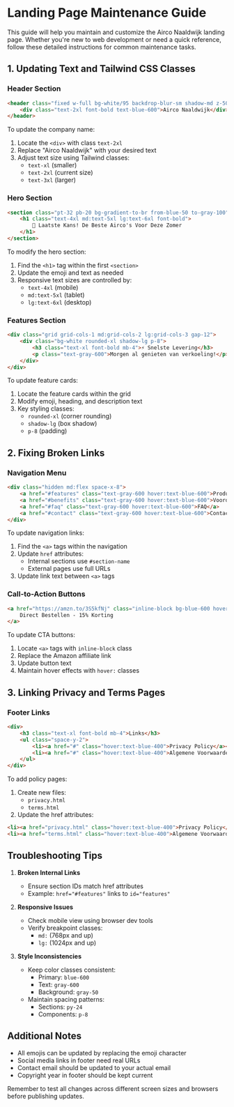 # Landing Page Maintenance Guide

This guide will help you maintain and customize the Airco Naaldwijk landing page. Whether you're new to web development or need a quick reference, follow these detailed instructions for common maintenance tasks.

## 1. Updating Text and Tailwind CSS Classes

### Header Section
```html
<header class="fixed w-full bg-white/95 backdrop-blur-sm shadow-md z-50">
    <div class="text-2xl font-bold text-blue-600">Airco Naaldwijk</div>
</header>
```
To update the company name:
1. Locate the `<div>` with class `text-2xl`
2. Replace "Airco Naaldwijk" with your desired text
3. Adjust text size using Tailwind classes:
   - `text-xl` (smaller)
   - `text-2xl` (current size)
   - `text-3xl` (larger)

### Hero Section
```html
<section class="pt-32 pb-20 bg-gradient-to-br from-blue-50 to-gray-100">
    <h1 class="text-4xl md:text-5xl lg:text-6xl font-bold">
        🌟 Laatste Kans! De Beste Airco's Voor Deze Zomer 
    </h1>
</section>
```
To modify the hero section:
1. Find the `<h1>` tag within the first `<section>`
2. Update the emoji and text as needed
3. Responsive text sizes are controlled by:
   - `text-4xl` (mobile)
   - `md:text-5xl` (tablet)
   - `lg:text-6xl` (desktop)

### Features Section
```html
<div class="grid grid-cols-1 md:grid-cols-2 lg:grid-cols-3 gap-12">
    <div class="bg-white rounded-xl shadow-lg p-8">
        <h3 class="text-xl font-bold mb-4">⚡ Snelste Levering</h3>
        <p class="text-gray-600">Morgen al genieten van verkoeling!</p>
    </div>
</div>
```
To update feature cards:
1. Locate the feature cards within the grid
2. Modify emoji, heading, and description text
3. Key styling classes:
   - `rounded-xl` (corner rounding)
   - `shadow-lg` (box shadow)
   - `p-8` (padding)

## 2. Fixing Broken Links

### Navigation Menu
```html
<div class="hidden md:flex space-x-8">
    <a href="#features" class="text-gray-600 hover:text-blue-600">Producten</a>
    <a href="#benefits" class="text-gray-600 hover:text-blue-600">Voordelen</a>
    <a href="#faq" class="text-gray-600 hover:text-blue-600">FAQ</a>
    <a href="#contact" class="text-gray-600 hover:text-blue-600">Contact</a>
</div>
```
To update navigation links:
1. Find the `<a>` tags within the navigation
2. Update `href` attributes:
   - Internal sections use `#section-name`
   - External pages use full URLs
3. Update link text between `<a>` tags

### Call-to-Action Buttons
```html
<a href="https://amzn.to/3S5kfNj" class="inline-block bg-blue-600 hover:bg-blue-700">
    Direct Bestellen - 15% Korting
</a>
```
To update CTA buttons:
1. Locate `<a>` tags with `inline-block` class
2. Replace the Amazon affiliate link
3. Update button text
4. Maintain hover effects with `hover:` classes

## 3. Linking Privacy and Terms Pages

### Footer Links
```html
<div>
    <h3 class="text-xl font-bold mb-4">Links</h3>
    <ul class="space-y-2">
        <li><a href="#" class="hover:text-blue-400">Privacy Policy</a></li>
        <li><a href="#" class="hover:text-blue-400">Algemene Voorwaarden</a></li>
    </ul>
</div>
```
To add policy pages:
1. Create new files:
   - `privacy.html`
   - `terms.html`
2. Update the href attributes:
```html
<li><a href="privacy.html" class="hover:text-blue-400">Privacy Policy</a></li>
<li><a href="terms.html" class="hover:text-blue-400">Algemene Voorwaarden</a></li>
```

## Troubleshooting Tips

1. **Broken Internal Links**
   - Ensure section IDs match href attributes
   - Example: `href="#features"` links to `id="features"`

2. **Responsive Issues**
   - Check mobile view using browser dev tools
   - Verify breakpoint classes:
     - `md:` (768px and up)
     - `lg:` (1024px and up)

3. **Style Inconsistencies**
   - Keep color classes consistent:
     - Primary: `blue-600`
     - Text: `gray-600`
     - Background: `gray-50`
   - Maintain spacing patterns:
     - Sections: `py-24`
     - Components: `p-8`

## Additional Notes

- All emojis can be updated by replacing the emoji character
- Social media links in footer need real URLs
- Contact email should be updated to your actual email
- Copyright year in footer should be kept current

Remember to test all changes across different screen sizes and browsers before publishing updates.